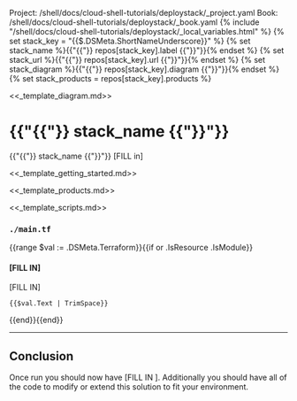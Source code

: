 Project: /shell/docs/cloud-shell-tutorials/deploystack/_project.yaml
Book: /shell/docs/cloud-shell-tutorials/deploystack/_book.yaml
{% include "/shell/docs/cloud-shell-tutorials/deploystack/_local_variables.html" %}
{% set stack_key = "{{$.DSMeta.ShortNameUnderscore}}" %}
{% set stack_name %}{{"{{"}} repos[stack_key].label {{"}}"}}{% endset %}
{% set stack_url %}{{"{{"}} repos[stack_key].url {{"}}"}}{% endset %}
{% set stack_diagram %}{{"{{"}} repos[stack_key].diagram {{"}}"}}{% endset %}
{% set stack_products = repos[stack_key].products  %}

<!-- TODO: Review, place in the right spot and remove from file -->
<!-- 
 "{{$.DSMeta.ShortNameUnderscore}}": {
      "url": "{{$.DSMeta.GitRepo | ToLower }}", 
      "label": "{{.DSMeta.DeployStack.Title | ToLower |  Title }}",
      "diagram" : "arch-{{$.DSMeta.ShortName}}.svg",
      "products" : [{{range $val := .Products}}"{{$val | ShortNameUnderscore}}",{{end}}]
  },

 -->

<<_template_diagram.md>>

<!-- TODO: FILL IN -->
# {{"{{"}} stack_name {{"}}"}}
{{"{{"}} stack_name {{"}}"}} [FILL in]

<<_template_getting_started.md>>

<<_template_products.md>>

<<_template_scripts.md>>

### `./main.tf`


{{range $val := .DSMeta.Terraform}}{{if or .IsResource .IsModule}}
<!-- TODO: FILL IN -->
#### [FILL IN]
[FILL IN]

``` hcl
{{$val.Text | TrimSpace}}
```
{{end}}{{end}}

<hr class="full-width">

## Conclusion
<!-- TODO: FILL IN -->
Once run you should now have [FILL IN ]. Additionally you should have all of the code to modify or extend this solution to fit your environment.
